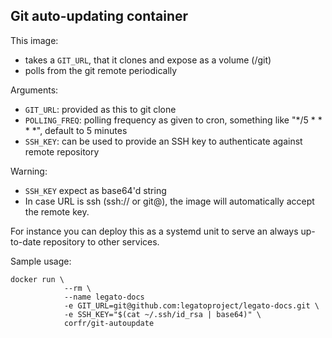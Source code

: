 Git auto-updating container
---------------------------

This image:
 - takes a `GIT_URL`, that it clones and expose as a volume (/git)
 - polls from the git remote periodically

Arguments:
 - `GIT_URL`: provided as this to git clone
 - `POLLING_FREQ`: polling frequency as given to cron, something like "*/5 * * * *", default to 5 minutes
 - `SSH_KEY`: can be used to provide an SSH key to authenticate against remote repository

Warning:
 - `SSH_KEY` expect as base64'd string
 - In case URL is ssh (ssh:// or git@), the image will automatically accept the remote key.

For instance you can deploy this as a systemd unit to serve an always up-to-date repository to other services.

Sample usage:
```
docker run \
            --rm \
            --name legato-docs
            -e GIT_URL=git@github.com:legatoproject/legato-docs.git \
            -e SSH_KEY="$(cat ~/.ssh/id_rsa | base64)" \
            corfr/git-autoupdate
 ```


